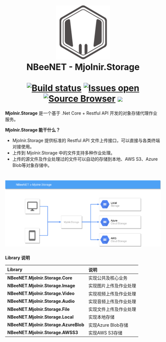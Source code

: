 <h1 align="center">
    <img src="/docs/images/logo.png" alt="NBeeNET" width="175"/>
    <br>
    NBeeNET - Mjolnir.Storage
    <br>
    <br>
    <a href="#" rel="nofollow"><img src="https://ci.appveyor.com/api/projects/status/8ypr7527dnao04yr/branch/develop?svg=true" alt="Build status" data-canonical-src="https://ci.appveyor.com/api/projects/status/8ypr7527dnao04yr/branch/Framework?svg=true" style="max-width:100%;"></a>
<a href="#" rel="nofollow"><img src="https://img.shields.io/github/issues-raw/JimBobSquarePants/imageprocessor.svg" alt="Issues open" style="max-width:100%;"></a>
<a href="#" rel="nofollow"><img src="https://img.shields.io/badge/Browse-Source-green.svg" alt="Source Browser" style="max-width:100%;"></a>
<a href="#" rel="nofollow"><img src="https://badges.gitter.im/Join%20Chat.svg" style="max-width:100%;"></a>
</h1>

**Mjolnir.Storage** 是一个基于 .Net Core + Restful API 开发的对象存储代理作业服务。

**Mjolnir.Storage 能干什么？**

- Mjolnir.Storage 提供标准的 Restful API 文件上传接口，可以直接与各类终端对接使用。
- 上传到 Mjolnir.Storage 中的文件支持多种作业处理。
- 上传的源文件及作业处理过的文件可以自动的存储到本地、AWS S3、Azure Blob等对象存储中。

<h1 align="center">
    <img src="/docs/images/Mjolnir.Storage.png" alt="Mjolnir.Storage" width="600"/>
    <br>
</h1>

**Library 说明**

| Library | 说明 |
| :--- | :--- |
| **NBeeNET.Mjolnir.Storage.Core** | 实现公共及核心业务 |
| **NBeeNET.Mjolnir.Storage.Image** | 实现图片上传及作业处理 |
| **NBeeNET.Mjolnir.Storage.Video** | 实现视频上传及作业处理 |
| **NBeeNET.Mjolnir.Storage.Audio** | 实现音频上传及作业处理 |
| **NBeeNET.Mjolnir.Storage.File** | 实现文件上传及作业处理 |
| **NBeeNET.Mjolnir.Storage.Local** | 实现本地存储 |
| **NBeeNET.Mjolnir.Storage.AzureBlob** | 实现Azure Blob存储 |
| **NBeeNET.Mjolnir.Storage.AWSS3** | 实现AWS S3存储 |

<!-- ## 支持存储

- 图片：生成缩略图、格式转换、加水印、AI物体识别
- 视频：生成封面图、视频转码、加水印
- 音频：音频转码、AI文字识别

## 123 -->

